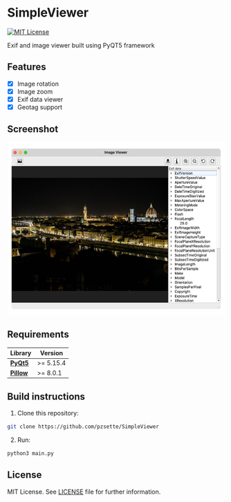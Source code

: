 # SimpleViewer
[![MIT License](https://img.shields.io/badge/License-MIT-blue)](https://opensource.org/licenses/mit-license.php)

Exif and image viewer built using PyQT5 framework 

## Features
- [x] Image rotation
- [x] Image zoom
- [x] Exif data viewer
- [x] Geotag support

## Screenshot
<img src="screenshots/imageviewer.png" height=400/>

## Requirements
Library | Version
------------- | -------------
**[PyQt5](https://pypi.org/project/PyQt5/5.15.1/)**  | >= 5.15.4
**[Pillow](https://pypi.org/project/Pillow/8.0.1/)** | >= 8.0.1 

## Build instructions
1. Clone this repository:
```bash
git clone https://github.com/pzsette/SimpleViewer
```
2. Run:
```bash
python3 main.py
```
## License
MIT License. See [LICENSE](LICENSE) file for further information.
